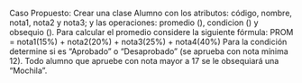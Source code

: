 Caso Propuesto:
Crear una clase Alumno con los atributos: código, nombre, nota1, nota2 y nota3; y las operaciones: promedio (), condicion () y obsequio (). Para calcular el promedio considere la siguiente fórmula:
PROM = nota1(15%) + nota2(20%) + nota3(25%) + nota4(40%)
Para la condición determine si es “Aprobado” o “Desaprobado” (se aprueba con nota mínima 12).
Todo alumno que apruebe con nota mayor a 17 se le obsequiará una “Mochila”.
